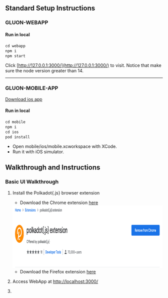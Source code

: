 ## Standard Setup Instructions

### GLUON-WEBAPP

#### Run in local
```
cd webapp
npm i
npm start
```
Click [http://127.0.0.1:3000/](http://127.0.0.1:3000/) to visit.
Notice that make sure the node version greater than 14.

-----


### GLUON-MOBILE-APP

[Download ios app](http://d.zqapps.com/m63e)

#### Run in local
```
cd mobile
npm i
cd ios
pod install
```

* Open mobile/ios/mobile.xcworkspace with XCode.
* Run it with iOS simulator.

## Walkthrough and Instructions
### Basic UI Walkthrough
1. Install the Polkadot{.js} browser extension
   - Download the Chrome extension [here](https://chrome.google.com/webstore/detail/polkadot%7Bjs%7D-extension/mopnmbcafieddcagagdcbnhejhlodfdd/related)
   <img src="https://github.com/tearust/gluon-app/blob/main/public/images/chrome-extension-install.png" width="800" height="200">

   - Download the Firefox extension [here](https://addons.mozilla.org/en-US/firefox/addon/polkadot-js-extension/)

2. Access WebApp at [http://localhost:3000/](http://127.0.0.1:3000/)
3.
